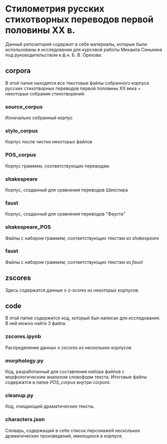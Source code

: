 # Стилометрия русских стихотворных переводов первой половины XX в.

Данный репозиторий содержит в себе материалы, которые были использованы в исследовании для курсовой работы Михаила Сонькина под руководительством к.ф.н. Б. В. Орехова.

## corpora
В этой папке находятся все текстовые файлы собранного корпуса русских стихотворных переводов первой половины XX века + некоторые собрания стихотворений.

### source_corpus
Изначально собранный корпус

### stylo_corpus
Корпус после чистки некоторых файлов

### POS_corpus
Корпус граммем, соответствующих переводам.

### shakespeare
Корпус, созданный для сравнения переводов Шекспира

### faust
Корпус, созданный для сравнения переводов "Фауста"

### shakespeare_POS
Файлы с набором граммем, соответствующих текстам из *shakespeare*

### faust
Файлы с набором граммем, соответствующих текстам из *faust*

## zscores
Здесь содержатся данные о z-scores из некоторых корпусов.

## code
В этой папке содержится код, который был написан для исследования. В ней можно найти 3 файла.

### zscores.ipynb
Распределение данных о zscores из нескольких корпусов

### morphology.py
Код, разработанный для составления набора файлов с морфологическим анализом словоформ текста. Итоговые файлы содержатся в папке *POS_corpus* внутри *corpora*.

### cleanup.py
Код, очищающий драматические тексты.

### characters.json
Словарь, содержащий в себе список персонажей нескольких драматических произведений, имеющихся в корпусе.
